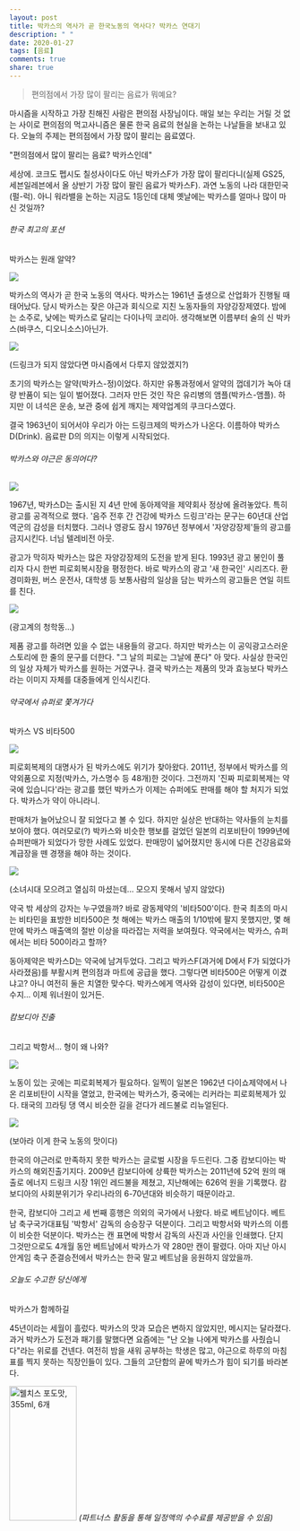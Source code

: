 ```yaml
---
layout: post
title: 박카스의 역사가 곧 한국노동의 역사다? 박카스 연대기
description: " "
date: 2020-01-27
tags: [음료]
comments: true
share: true
---
```



> 편의점에서 가장 많이 팔리는 음료가 뭐예요?

마시즘을 시작하고 가장 친해진 사람은 편의점 사장님이다. 매일 보는 우리는 거릴 것 없는 사이로 편의점의 먹고사니즘은 물론 한국 음료의 현실을 논하는 나날들을 보내고 있다. 오늘의 주제는 편의점에서 가장 많이 팔리는 음료였다.  
  
"편의점에서 많이 팔리는 음료? 박카스인데"  
  
세상에. 코크도 펩시도 칠성사이다도 아닌  박카스F가  가장 많이 팔리다니(실제 GS25, 세븐일레븐에서 올 상반기 가장 많이 팔린 음료가  박카스F).  과연 노동의 나라 대한민국(펄-럭). 아니 워라밸을 논하는 지금도 1등인데 대체 옛날에는 박카스를 얼마나 많이 마신 것일까?

###### 한국 최고의 포션  
박카스는 원래 알약?

![](https://post-phinf.pstatic.net/MjAxODEwMTdfMjU1/MDAxNTM5NzY5NjA5MDM3.7oR9UlMCmWEcYcof7MRolQOTIStA2ne7z0Qak2814E4g.r0SpwfJMhZVw2iP4IqPNYBxFyzd9O5eS0XxfqsdW4uEg.JPEG/01.jpg?type=w1200)

박카스의 역사가 곧 한국 노동의 역사다. 박카스는 1961년 출생으로 산업화가 진행될 때 태어났다. 당시 박카스는 잦은 야근과 회식으로 지친 노동자들의 자양강장제였다. 밤에는 소주로, 낮에는 박카스로 달리는  다이나믹  코리아.  생각해보면 이름부터 술의 신 박카스(바쿠스,  디오니소스)아닌가.

![](https://post-phinf.pstatic.net/MjAxODEwMTdfMzMg/MDAxNTM5NzY5NjE3Njc3.TRGt6bhUy1WMkANLdtY8koTwgPpmgoewek5NUwfPaaAg.jRXAwjg_RmsbB8cEOuR4vimgHA0xiJ9ufkvxMJ7aR2Qg.JPEG/1-1.jpg?type=w1200)

(드링크가 되지 않았다면 마시즘에서 다루지 않았겠지?)

초기의 박카스는 알약(박카스-정)이었다. 하지만 유통과정에서 알약의 껍데기가 녹아  대량 반품이  되는 일이 벌어졌다. 그러자 만든 것인 작은 유리병의 앰플(박카스-앰플). 하지만 이 녀석은 운송, 보관 중에 쉽게 깨지는 제약업계의 쿠크다스였다.  
  
결국 1963년이 되어서야 우리가 아는 드링크제의 박카스가 나온다. 이름하야 박카스 D(Drink). 음료판 D의 의지는 이렇게 시작되었다.

###### 박카스와 야근은 동의어다?

![](https://post-phinf.pstatic.net/MjAxODEwMTdfNDkg/MDAxNTM5NzY5NjM5NDY5.ZCQ_M4bPywgrr44_iu4b5Y8tT3m3UUme3O1ug7sREIQg.F7xQPPKa-FYfpUy_6PECHkYeXmHDCwIItgsM7uEfWtEg.JPEG/02.jpg?type=w1200)

1967년,  박카스D는  출시된 지  4년 만에  동아제약을 제약회사 정상에 올려놓았다. 특히 광고를 공격적으로 했다. '음주 전후 간 건강에 박카스 드링크'라는 문구는 60년대 산업역군의 감성을 터치했다. 그러나 영광도 잠시 1976년 정부에서 '자양강장제'들의 광고를 금지시킨다. 너님 텔레비전 아웃.  
  
광고가 막히자 박카스는 많은 자양강장제의 도전을 받게 된다. 1993년  광고 봉인이  풀리자 다시  한번  피로회복시장을  평정한다. 바로 박카스의 광고 '새 한국인' 시리즈다. 환경미화원,  버스 운전사,  대학생 등 보통사람의 일상을 담는 박카스의 광고들은 연일 히트를 친다.

![](https://post-phinf.pstatic.net/MjAxODEwMTdfOTYg/MDAxNTM5NzY5NjQ4MDQ0.IYeoPYtW0IRVXmnmsNFMXTPuYbIgNTvwQ-SSRT01SxYg.3BA4-0SkZuPvYoQzeMFz2opL8i6zsh_ZBL9x_s7_vnAg.JPEG/%EA%B4%91%EA%B3%A0%EB%93%A4.jpg?type=w1200)

(광고계의 청학동...)

제품 광고를  하려면 있을 수 없는 내용들의 광고다. 하지만 박카스는 이 공익광고스러운 스토리에 한 줄의 문구를 더한다. "그 날의 피로는 그날에 푼다" 아 맞다. 사실상 한국인의 일상 자체가 박카스를 원하는 거였구나. 결국 박카스는 제품의 맛과 효능보다 박카스라는 이미지 자체를 대중들에게 인식시킨다.

###### 약국에서 슈퍼로 쫓겨가다  
박카스 VS 비타500

![](https://post-phinf.pstatic.net/MjAxODEwMTdfNDUg/MDAxNTM5NzY5NjY3NTU3.1xs7ZDIyAKt3_CcueOika2napNY458qHtXQelSkYDYUg.6PTPPofFZ97mXYcUiybAObCr7CyjgMQJNBQgJP6p6D8g.JPEG/03.jpg?type=w1200)

피로회복제의 대명사가 된 박카스에도 위기가 찾아왔다. 2011년, 정부에서 박카스를 의약외품으로 지정(박카스, 가스명수 등  48개)한  것이다. 그전까지 '진짜 피로회복제는 약국에 있습니다'라는 광고를 했던 박카스가 이제는 슈퍼에도 판매를  해야 할  처지가 되었다. 박카스가 약이 아니라니.  
  
판매처가 늘어났으니 잘 되었다고 볼 수 있다. 하지만 실상은 반대하는 약사들의 눈치를 보아야 했다. 여러모로(?) 박카스와 비슷한 행보를 걸었던 일본의  리포비탄이  1999년에 슈퍼판매가 되었다가 망한 사례도 있었다. 판매망이 넓어졌지만 동시에 다른 건강음료와 계급장을 뗀 경쟁을  해야 하는  것이다.  

![](https://post-phinf.pstatic.net/MjAxODEwMTdfMjA5/MDAxNTM5NzY5OTA1MDc1.fQ_VNUJa4SyJAtg7JMxcWFpjdzu5GYB-wxa_AqI6_gIg.E-cs6gGhiT0RGjoSTZMAOK3myWUpxtoA_KjHLMyiN30g.JPEG/3-1.jpg?type=w1200)

(소녀시대 모으려고 열심히 마셨는데... 모으지 못해서 넣지 않았다)

약국 밖 세상의 강자는 누구였을까? 바로 광동제약의  '비타500'이다.  한국 최초의 마시는 비타민을 표방한  비타500은  첫 해에는 박카스 매출의 1/10밖에 팔지 못했지만,  몇 해만에  박카스 매출액의 절반 이상을 따라잡는 저력을 보여줬다. 약국에서는 박카스, 슈퍼에서는  비타 500이라고  할까?  
  
동아제약은  박카스D는  약국에 남겨두었다. 그리고  박카스F(과거에  D에서 F가 되었다가 사라졌음)를 부활시켜 편의점과 마트에 공급을 했다. 그렇다면  비타500은  어떻게 이겼냐고? 아니 여전히 둘은 치열한 맞수다. 박카스에게 역사와 감성이 있다면,  비타500은  수지... 이제 워너원이 있거든.

###### 캄보디아 진출  
그리고 박항서... 형이 왜 나와?

![](https://post-phinf.pstatic.net/MjAxODEwMTdfMjEw/MDAxNTM5NzY5NzQ2OTE4.ScPm6CG-4o34kp3O4gb7fCQ788aHln3TaxvM9_77PCsg.KMnDpCut10tVnx-P3V4Rk8kHJx5ZshdfrbM56vywTTog.JPEG/04.jpg?type=w1200)

노동이 있는 곳에는 피로회복제가 필요하다. 일찍이 일본은 1962년 다이쇼제약에서 나온  리포비탄이  시작을 열었고, 한국에는 박카스가, 중국에는  리커라는  피로회복제가 있다. 태국의 끄라팅 댕 역시 비슷한 길을 걷다가 레드불로 리뉴얼된다.

![](https://post-phinf.pstatic.net/MjAxODEwMTdfMjAy/MDAxNTM5NzY5OTE4NDQ5.hykJ9ISp78XhdzXOXuaD2gF2ypaMfi6TMw18DPrGu9Ug.K1dvTuUklUXQOjrbHMH78BAg-41XdBrwIiFAC30vBk8g.JPEG/%EC%BA%84%EB%B3%B4%EB%94%94%EC%95%84.jpg?type=w1200)

(보아라 이게 한국 노동의 맛이다)

한국의 야근러로 만족하지 못한 박카스는  글로벌 시장을  두드린다. 그중 캄보디아는 박카스의 해외진출기지다. 2009년 캄보디아에 상륙한 박카스는 2011년에  52억 원의  매출로  에너지 드링크  시장 1위인 레드불을 제쳤고, 지난해에는  626억 원을  기록했다. 캄보디아의 사회분위기가 우리나라의 6-70년대와 비슷하기 때문이라고.  
  
한국, 캄보디아 그리고  세 번째  흥행은 의외의 국가에서  나왔다. 바로  베트남이다. 베트남 축구국가대표팀  '박항서' 감독의 승승장구  덕분이다. 그리고 박항서와 박카스의 이름이 비슷한  덕분이다. 박카스는  캔 표면에 박항서 감독의 사진과 사인을  인쇄했다. 단지 그것만으로도  4개월 동안  베트남에서 박카스가 약 280만 캔이  팔렸다. 아마 지난  아시안게임 축구 준결승전에서 박카스는  한국 말고  베트남을 응원하지 않았을까.

###### 오늘도 수고한 당신에게  
박카스가 함께하길

45년이라는 세월이  흘렀다. 박카스의 맛과 모습은 변하지  않았지만, 메시지는  달라졌다. 과거 박카스가 도전과 패기를 말했다면 요즘에는 "난 오늘 나에게 박카스를 사줬습니다"라는 위로를  건넨다. 여전히 밤을 새워 공부하는 학생은  많고, 야근으로 하루의 마침표를 찍지  못하는 직장인들이  있다. 그들의 고단함의 끝에 박카스가 힘이 되기를  바라본다.

<a href="https://coupa.ng/bQ3tbW" target="_blank" referrerpolicy="unsafe-url"><img src="https://static.coupangcdn.com/image/affiliate/banner/5385eb9fb46780071a0df5474f041724@2x.jpg" alt="웰치스 포도맛, 355ml, 6개" width="120" height="240"></a>
_(파트너스 활동을 통해 일정액의 수수료를 제공받을 수 있음)_